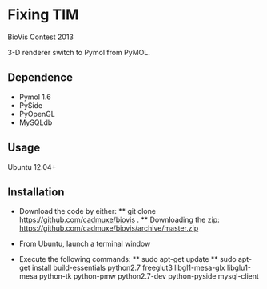 Fixing TIM
======

BioVis Contest 2013

3-D renderer switch to Pymol from PyMOL.
 
Dependence
---------
* Pymol 1.6
* PySide
* PyOpenGL
* MySQLdb


Usage
-----
Ubuntu 12.04+

Installation
------------

* Download the code by either:
**  git clone https://github.com/cadmuxe/biovis .
** Downloading the zip: https://github.com/cadmuxe/biovis/archive/master.zip

* From Ubuntu, launch a terminal window
* Execute the following commands:
** sudo apt-get update 
** sudo apt-get install build-essentials python2.7 freeglut3 libgl1-mesa-glx libglu1-mesa python-tk python-pmw python2.7-dev python-pyside mysql-client

